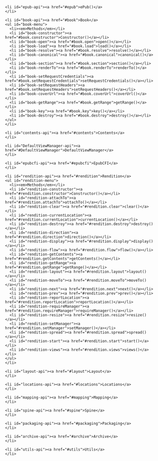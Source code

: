 <ul id="menu">

    <li id="epub-api"><a href="#epub">ePub()</a>
    </li>

    <li id="book-api"><a href="#book">Book</a>
    <ul id="book-menu">
      <li><em>Methods</em></li>
      <li id="book-constructor"><a href="#book.constructor">Constructor()</a></li>
      <li id="book-open"><a href="#book.open">open()</a></li>
      <li id="book-load"><a href="#book.load">load()</a></li>
      <li id="book-resolve"><a href="#book.resolve">resolve()</a></li>
      <li id="book-canonical"><a href="#book.canonical">canonical()</a></li>
      <li id="book-section"><a href="#book.section">section()</a></li>
      <li id="book-renderTo"><a href="#book.renderTo">renderTo()</a></li>
      <li id="book-setRequestCredentials"><a href="#book.setRequestCredentials">setRequestCredentials()</a></li>
      <li id="book-setRequestHeaders"><a href="#book.setRequestHeaders">setRequestHeaders()</a></li>
      <li id="book-coverUrl"><a href="#book.coverUrl">coverUrl()</a></li>
      <li id="book-getRange"><a href="#book.getRange">getRange()</a></li>
      <li id="book-key"><a href="#book.key">key()</a></li>
      <li id="book-destroy"><a href="#book.destroy">destroy()</a></li>
    </ul>
    </li>

    <li id="contents-api"><a href="#contents">Contents</a>
    </li>

    <li id="DefaultViewManager-api"><a href="#DefaultViewManager">DefaultViewManager</a>
    </li>

    <li id="epubcfi-api"><a href="#epubcfi">EpubCFI</a>
    </li>

    <li id="rendition-api"><a href="#rendition">Rendition</a>
    <ul id="rendition-menu">
      <li><em>Methods</em></li>
      <li id="rendition-constructor"><a href="#rendition.constructor">Constructor()</a></li>
      <li id="rendition-attachTo"><a href="#rendition.attachTo">attachTo()</a></li>
      <li id="rendition-clear"><a href="#rendition.clear">clear()</a></li>
      <li id="rendition-currentLocation"><a href="#rendition.currentLocation">currentLocation()</a></li>
      <li id="rendition-destroy"><a href="#rendition.destroy">destroy()</a></li>
      <li id="rendition-direction"><a href="#rendition.direction">direction()</a></li>
      <li id="rendition-display"><a href="#rendition.display">display()</a></li>
      <li id="rendition-flow"><a href="#rendition.flow">flow()</a></li>
      <li id="rendition-getContents"><a href="#rendition.getContents">getContents()</a></li>
      <li id="rendition-getRange"><a href="#rendition.getRange">getRange()</a></li>
      <li id="rendition-layout"><a href="#rendition.layout">layout()</a></li>
      <li id="rendition-moveTo"><a href="#rendition.moveTo">moveTo()</a></li>
      <li id="rendition-next"><a href="#rendition.next">next()</a></li>
      <li id="rendition-prev"><a href="#rendition.prev">prev()</a></li>
      <li id="rendition-reportLocation"><a href="#rendition.reportLocation">reportLocation()</a></li>
      <li id="rendition-requireManager"><a href="#rendition.requireManager">requireManager()</a></li>
      <li id="rendition-resize"><a href="#rendition.resize">resize()</a></li>
      <li id="rendition-setManager"><a href="#rendition.setManager">setManager()</a></li>
      <li id="rendition-spread"><a href="#rendition.spread">spread()</a></li>
      <li id="rendition-start"><a href="#rendition.start">start()</a></li>
      <li id="rendition-views"><a href="#rendition.views">views()</a></li>
    </ul>
    </li>

    <li id="layout-api"><a href="#layout">Layout</a>
    </li>

    <li id="locations-api"><a href="#locations">Locations</a>
    </li>

    <li id="mapping-api"><a href="#mapping">Mapping</a>
    </li>

    <li id="spine-api"><a href="#spine">Spine</a>
    </li>

    <li id="packaging-api"><a href="#packaging">Packaging</a>
    </li>

    <li id="archive-api"><a href="#archive">Archive</a>
    </li>

    <li id="utils-api"><a href="#utils">Utils</a>
    </li>

</ul>
